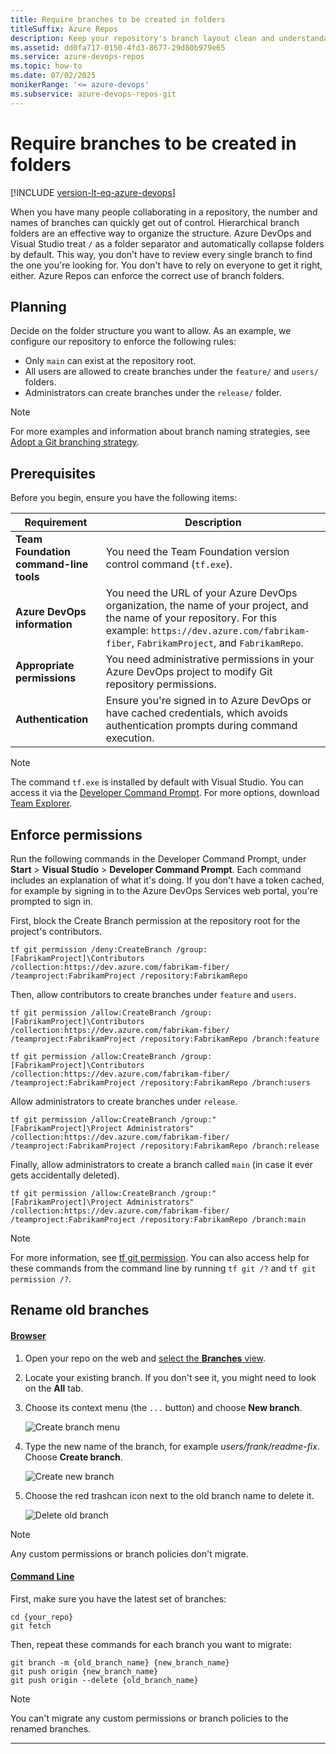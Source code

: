 ```yaml
---
title: Require branches to be created in folders
titleSuffix: Azure Repos
description: Keep your repository's branch layout clean and understandable by requiring the use of branch folders.
ms.assetid: dd0fa717-0150-4fd3-8677-29d80b979e65
ms.service: azure-devops-repos
ms.topic: how-to
ms.date: 07/02/2025
monikerRange: '<= azure-devops'
ms.subservice: azure-devops-repos-git
---
```



# Require branches to be created in folders

[!INCLUDE [version-lt-eq-azure-devops](../../includes/version-lt-eq-azure-devops.md)]

When you have many people collaborating in a repository, the number and names of branches can quickly get out of control.
Hierarchical branch folders are an effective way to organize the structure.
Azure DevOps and Visual Studio treat `/` as a folder separator and automatically collapse folders by default.
This way, you don't have to review every single branch to find the one you're looking for.
You don't have to rely on everyone to get it right, either.
Azure Repos can enforce the correct use of branch folders.

## Planning

Decide on the folder structure you want to allow.
As an example, we configure our repository to enforce the following rules:

* Only `main` can exist at the repository root.
* All users are allowed to create branches under the `feature/` and `users/` folders.
* Administrators can create branches under the `release/` folder.

>[!NOTE]
>For more examples and information about branch naming strategies, see [Adopt a Git branching strategy](git-branching-guidance.md).

## Prerequisites

Before you begin, ensure you have the following items:

| Requirement | Description |
|-------------|-------------|
| **Team Foundation command-line tools** | You need the Team Foundation version control command (`tf.exe`). |
| **Azure DevOps information** | You need the URL of your Azure DevOps organization, the name of your project, and the name of your repository. For this example: `https://dev.azure.com/fabrikam-fiber`, `FabrikamProject`, and `FabrikamRepo`. |
| **Appropriate permissions** | You need administrative permissions in your Azure DevOps project to modify Git repository permissions. |
| **Authentication** | Ensure you're signed in to Azure DevOps or have cached credentials, which avoids authentication prompts during command execution. |

> [!NOTE]
> The command `tf.exe` is installed by default with Visual Studio.
> You can access it via the [Developer Command Prompt](/dotnet/framework/tools/developer-command-prompt-for-vs).
> For more options, download [Team Explorer](https://visualstudio.microsoft.com/thank-you-downloading-visual-studio/?sku=TeamExplorer).

## Enforce permissions

Run the following commands in the Developer Command Prompt, under **Start** > **Visual Studio** > **Developer Command Prompt**.
Each command includes an explanation of what it's doing. If you don't have a token cached, for example by signing in to the Azure DevOps Services web portal, you're prompted to sign in.

First, block the Create Branch permission at the repository root for the project's contributors.

```
tf git permission /deny:CreateBranch /group:[FabrikamProject]\Contributors /collection:https://dev.azure.com/fabrikam-fiber/ /teamproject:FabrikamProject /repository:FabrikamRepo
```

Then, allow contributors to create branches under `feature` and `users`.

```
tf git permission /allow:CreateBranch /group:[FabrikamProject]\Contributors /collection:https://dev.azure.com/fabrikam-fiber/ /teamproject:FabrikamProject /repository:FabrikamRepo /branch:feature
```

```
tf git permission /allow:CreateBranch /group:[FabrikamProject]\Contributors /collection:https://dev.azure.com/fabrikam-fiber/ /teamproject:FabrikamProject /repository:FabrikamRepo /branch:users
```

Allow administrators to create branches under `release`.

```
tf git permission /allow:CreateBranch /group:"[FabrikamProject]\Project Administrators" /collection:https://dev.azure.com/fabrikam-fiber/ /teamproject:FabrikamProject /repository:FabrikamRepo /branch:release
```

Finally, allow administrators to create a branch called `main` (in case it ever gets accidentally deleted).

```
tf git permission /allow:CreateBranch /group:"[FabrikamProject]\Project Administrators" /collection:https://dev.azure.com/fabrikam-fiber/ /teamproject:FabrikamProject /repository:FabrikamRepo /branch:main
```

>[!NOTE]
>For more information, see [tf git permission](../../repos/tfvc/git-permission-command.md). You can also access help for these commands from the command line by running `tf git /?` and `tf git permission /?`.

## Rename old branches

#### [Browser](#tab/browser/)
1. Open your repo on the web and [select the **Branches** view](manage-your-branches.md).
2. Locate your existing branch. If you don't see it, you might need to look on the **All** tab.
3. Choose its context menu (the `...` button) and choose **New branch**.

   ![Create branch menu](media/require-branch-folders/create-new-branch-menu.png)

4. Type the new name of the branch, for example *users/frank/readme-fix*. Choose **Create branch**.

   ![Create new branch](media/require-branch-folders/create-new-branch.png)

5. Choose the red trashcan icon next to the old branch name to delete it.

   ![Delete old branch](media/require-branch-folders/delete-old-branch.png)


>[!NOTE] 
> Any custom permissions or branch policies don't migrate.

#### [Command Line](#tab/command-line/)
First, make sure you have the latest set of branches:

```
cd {your_repo}
git fetch
```

Then, repeat these commands for each branch you want to migrate:

```
git branch -m {old_branch_name} {new_branch_name}
git push origin {new_branch_name}
git push origin --delete {old_branch_name}
```

>[!NOTE]
> You can't migrate any custom permissions or branch policies to the renamed branches.

* * *
